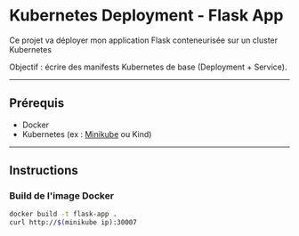 # Kubernetes Deployment - Flask App

Ce projet va déployer mon application Flask conteneurisée sur un cluster Kubernetes

Objectif : écrire des manifests Kubernetes de base (Deployment + Service).

---

## Prérequis

- Docker
- Kubernetes (ex : [Minikube](https://minikube.sigs.k8s.io/docs/start/) ou Kind)

---

## Instructions

###  Build de l'image Docker

```bash
docker build -t flask-app .
curl http://$(minikube ip):30007



